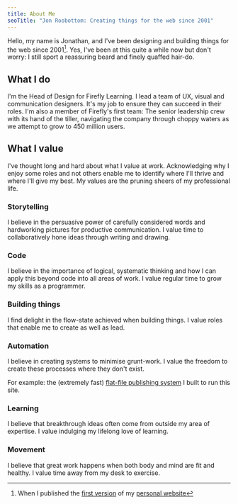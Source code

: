 ```yaml
---
title: About Me
seoTitle: "Jon Roobottom: Creating things for the web since 2001"
---
```

Hello, my name is Jonathan, and I've been designing and building things for the web since 2001[^first-website]. Yes, I've been at this quite a while now but don't worry: I still sport a reassuring beard and finely quaffed hair-do.

## What I do

I'm the Head of Design for Firefly Learning. I lead a team of UX, visual and communication designers. It's my job to ensure they can succeed in their roles. I'm also a member of Firefly's first team: The senior leadership crew with its hand of the tiller, navigating the company through choppy waters as we attempt to grow to 450 million users. 

## What I value

I've thought long and hard about what I value at work. Acknowledging why I enjoy some roles and not others enable me to identify where I'll thrive and where I'll give my best. My values are the pruning sheers of my professional life.

### Storytelling

I believe in the persuasive power of carefully considered words and hardworking pictures for productive communication. I value time to collaboratively hone ideas through writing and drawing.

### Code

I believe in the importance of logical, systematic thinking and how I can apply this beyond code into all areas of work. I value regular time to grow my skills as a programmer.

### Building things

I find delight in the flow-state achieved when building things. I value roles that enable me to create as well as lead.

### Automation

I believe in creating systems to minimise grunt-work. I value the freedom to create these processes where they don't exist. 

For example: the (extremely fast) [flat-file publishing system](https://github.com/roobottom/portfolio/tree/master/_pouch) I built to run this site.

### Learning

I believe that breakthrough ideas often come from outside my area of expertise. I value indulging my lifelong love of learning.

### Movement

I believe that great work happens when both body and mind are fit and healthy. I value time away from my desk to exercise.

[^first-website]: When I published the [first version](https://web.archive.org/web/20010101*/roobottom.com) of my [personal website](http://roobottom.com)